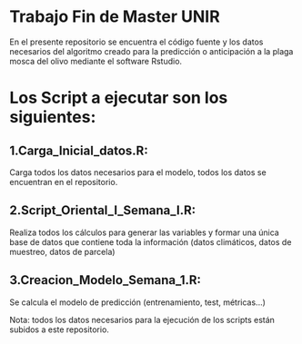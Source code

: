 # Trabajo Fin de Master UNIR
En el presente repositorio se encuentra el código fuente y los datos necesarios del algoritmo creado para la predicción o anticipación a la plaga mosca del olivo mediante el software Rstudio.

# Los Script a ejecutar son los siguientes:

## 1.Carga_Inicial_datos.R: 
Carga todos los datos necesarios para el modelo, todos los datos se encuentran en el repositorio.

## 2.Script_Oriental_I_Semana_I.R: 
Realiza todos los cálculos para generar las variables y formar una única base de datos que contiene toda la información (datos climáticos, datos de muestreo, datos de parcela)

## 3.Creacion_Modelo_Semana_1.R: 
Se calcula el modelo de predicción (entrenamiento, test, métricas...) 

Nota: todos los datos necesarios para la ejecución de los scripts están subidos a este repositorio.



